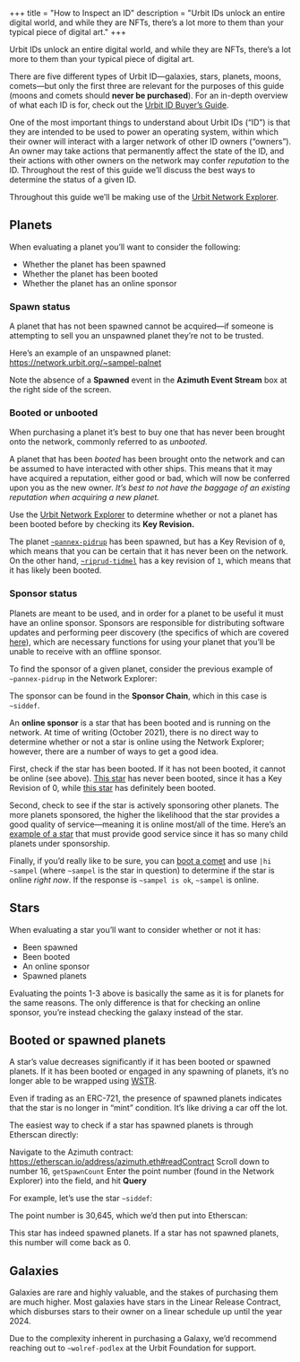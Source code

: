 +++
title = "How to Inspect an ID"
description = "Urbit IDs unlock an entire digital world, and while they are NFTs, there’s a lot more to them than your typical piece of digital art."
+++

Urbit IDs unlock an entire digital world, and while they are NFTs, there’s a lot more to them than your typical piece of digital art. 

There are five different types of Urbit ID—galaxies, stars, planets, moons, comets—but only the first three are relevant for the purposes of this guide (moons and comets should **never be purchased**). For an in-depth overview of what each ID is for, check out the [Urbit ID Buyer’s Guide](/guides/which-id-should-i-buy).

One of the most important things to understand about Urbit IDs (“ID”) is that they are intended to be used to power an operating system, within which their owner will interact with a larger network of other ID owners (“owners”). An owner may take actions that permanently affect the state of the ID, and their actions with other owners on the network may confer *reputation* to the ID. Throughout the rest of this guide we’ll discuss the best ways to determine the status of a given ID.

Throughout this guide we’ll be making use of the [Urbit Network Explorer](https://network.urbit.org). 

## Planets

When evaluating a planet you’ll want to consider the following:

- Whether the planet has been spawned
- Whether the planet has been booted
- Whether the planet has an online sponsor

### Spawn status

A planet that has not been spawned cannot be acquired—if someone is attempting to sell you an unspawned planet they’re not to be trusted. 

Here’s an example of an unspawned planet: https://network.urbit.org/~sampel-palnet

Note the absence of a **Spawned** event in the **Azimuth Event Stream** box at the right side of the screen.

### Booted or unbooted

When purchasing a planet it’s best to buy one that has never been brought onto the network, commonly referred to as *unbooted*. 

A planet that has been *booted* has been brought onto the network and can be assumed to have interacted with other ships. This means that it may have acquired a reputation, either good or bad, which will now be conferred upon you as the new owner. *It’s best to not have the baggage of an existing reputation when acquiring a new planet.*

Use the [Urbit Network Explorer](https://network.urbit.org) to determine whether or not a planet has been booted before by checking its **Key Revision.**

The planet [`~pannex-pidrup`](https://network.urbit.org/~pannex-pidrup) has been spawned, but has a Key Revision of `0`, which means that you can be certain that it has never been on the network. On the other hand, [`~riprud-tidmel`](https://network.urbit.org/~riprud-tidmel) has a key revision of `1`, which means that it has likely been booted.

### Sponsor status

Planets are meant to be used, and in order for a planet to be useful it must have an online sponsor. Sponsors are responsible for distributing software updates and performing peer discovery (the specifics of which are covered [here](TODO)), which are necessary functions for using your planet that you’ll be unable to receive with an offline sponsor.

To find the sponsor of a given planet, consider the previous example of `~pannex-pidrup` in the Network Explorer:

The sponsor can be found in the **Sponsor Chain**, which in this case is `~siddef`. 

An **online sponsor** is a star that has been booted and is running on the network. At time of writing (October 2021), there is no direct way to determine whether or not a star is online using the Network Explorer; however, there are a number of ways to get a good idea. 

First, check if the star has been booted. If it has not been booted, it cannot be online (see above). [This star](https://network.urbit.org/~foddef) has never been booted, since it has a Key Revision of 0, while [this star](https://network.urbit.org/~litzod) has definitely been booted.

Second, check to see if the star is actively sponsoring other planets. The more planets sponsored, the higher the likelihood that the star provides a good quality of service—meaning it is online most/all of the time. Here’s an [example of a star](https://network.urbit.org/~litzod) that must provide good service since it has so many child planets under sponsorship.

Finally, if you’d really like to be sure, you can [boot a comet](https://urbit.org/getting-started) and use `|hi ~sampel` (where `~sampel` is the star in question) to determine if the star is online *right now*. If the response is `~sampel is ok`, `~sampel` is online.

## Stars

When evaluating a star you’ll want to consider whether or not it has:

- Been spawned
- Been booted
- An online sponsor
- Spawned planets

Evaluating the points 1-3 above is basically the same as it is for planets for the same reasons. The only difference is that for checking an online sponsor, you’re instead checking the galaxy instead of the star. 

## Booted or spawned planets

A star’s value decreases significantly if it has been booted or spawned planets. If it has been booted or engaged in any spawning of planets, it’s no longer able to be wrapped using [WSTR](https://star.market).

Even if trading as an ERC-721, the presence of spawned planets indicates that the star is no longer in “mint” condition. It’s like driving a car off the lot.

The easiest way to check if a star has spawned planets is through Etherscan directly:

Navigate to the Azimuth contract: https://etherscan.io/address/azimuth.eth#readContract
Scroll down to number 16, `getSpawnCount`
Enter the point number (found in the Network Explorer) into the field, and hit **Query**

For example, let’s use the star `~siddef`:



The point number is 30,645, which we’d then put into Etherscan:



This star has indeed spawned planets. If a star has not spawned planets, this number will come back as 0.

## Galaxies

Galaxies are rare and highly valuable, and the stakes of purchasing them are much higher. Most galaxies have stars in the Linear Release Contract, which disburses stars to their owner on a linear schedule up until the year 2024. 

Due to the complexity inherent in purchasing a Galaxy, we’d recommend reaching out to `~wolref-podlex` at the Urbit Foundation for support. 

